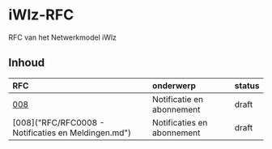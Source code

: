 # iWlz-RFC
RFC van het Netwerkmodel iWlz 

## Inhoud
|RFC | onderwerp | status |
|:--|:--|:--| 
|[008](https://github.com/iStandaarden/iWlz-RFC/blob/64cfe304183bf75518e73dc308aca9c436986ab6/RFC/RFC0008%20-%20Notificaties%20en%20Meldingen.md)| Notificatie en abonnement | draft |
|[008]("RFC/RFC0008 - Notificaties en Meldingen.md") | Notificaties en abonnement | draft | 
